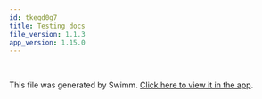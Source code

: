 ```yaml
---
id: tkeqd0g7
title: Testing docs
file_version: 1.1.3
app_version: 1.15.0
---
```




<br/>

This file was generated by Swimm. [Click here to view it in the app](https://app.swimm.io/repos/Z2l0aHViJTNBJTNBSHVtV2F0X1lSX1BoRFRoZXNpcyUzQSUzQVNvbmdzaEdlbw==/docs/tkeqd0g7).
